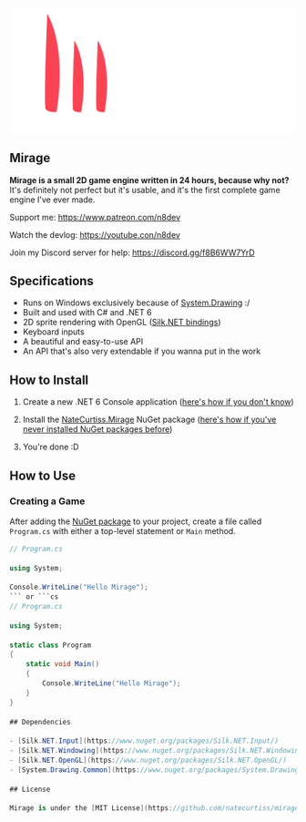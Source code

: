 <p align="center">
  <a href="https://github.com/natecurtiss/mirage">
    <img src="Mirage/Assets/Textures/logo_wide_transparent.png" width="750" alt="Mirage Logo">
  </a>
</p>

## Mirage

**Mirage is a small 2D game engine written in 24 hours, because why not?** It's definitely not perfect but it's usable, and it's the first complete game engine I've ever made.

Support me: https://www.patreon.com/n8dev

Watch the devlog: https://youtube.con/n8dev

Join my Discord server for help: https://discord.gg/f8B6WW7YrD

## Specifications

- Runs on Windows exclusively because of [System.Drawing](https://www.nuget.org/packages/System.Drawing.Common/) :/
- Built and used with C# and .NET 6
- 2D sprite rendering with OpenGL ([Silk.NET bindings](https://github.com/dotnet/Silk.NET))
- Keyboard inputs
- A beautiful and easy-to-use API
- An API that's also very extendable if you wanna put in the work

## How to Install

1. Create a new .NET 6 Console application ([here's how if you don't know](https://docs.microsoft.com/en-us/dotnet/core/tutorials/with-visual-studio?pivots=dotnet-6-0))

2. Install the [NateCurtiss.Mirage](https://www.nuget.org/packages/NateCurtiss.Mirage/) NuGet package ([here's how if you've never installed NuGet packages before](https://www.youtube.com/watch?v=ohaz_sPLp4Y))

3. You're done :D

## How to Use

### Creating a Game

After adding the [NuGet package](https://www.nuget.org/packages/NateCurtiss.Mirage/) to your project, create a file called `Program.cs` with either a top-level statement or `Main` method. 

```cs
// Program.cs

using System;

Console.WriteLine("Hello Mirage");
``` or ```cs
// Program.cs

using System;

static class Program
{
    static void Main()
    {
        Console.WriteLine("Hello Mirage");
    }
}

## Dependencies

- [Silk.NET.Input](https://www.nuget.org/packages/Silk.NET.Input/)
- [Silk.NET.Windowing](https://www.nuget.org/packages/Silk.NET.Windowing/)
- [Silk.NET.OpenGL](https://www.nuget.org/packages/Silk.NET.OpenGL/)
- [System.Drawing.Common](https://www.nuget.org/packages/System.Drawing.Common/)

## License

Mirage is under the [MIT License](https://github.com/natecurtiss/mirage/blob/main/LICENSE.md) which gives you the freedom to do pretty much whatever you want with the engine; every game you make with Mirage is 100% yours down to the very last semicolon.
